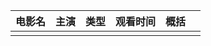 
| 电影名 | 主演  | 类型  | 观看时间 | 概括  |     |
| --- | --- | --- | ---- | --- | --- |
|     |     |     |      |     |     |
